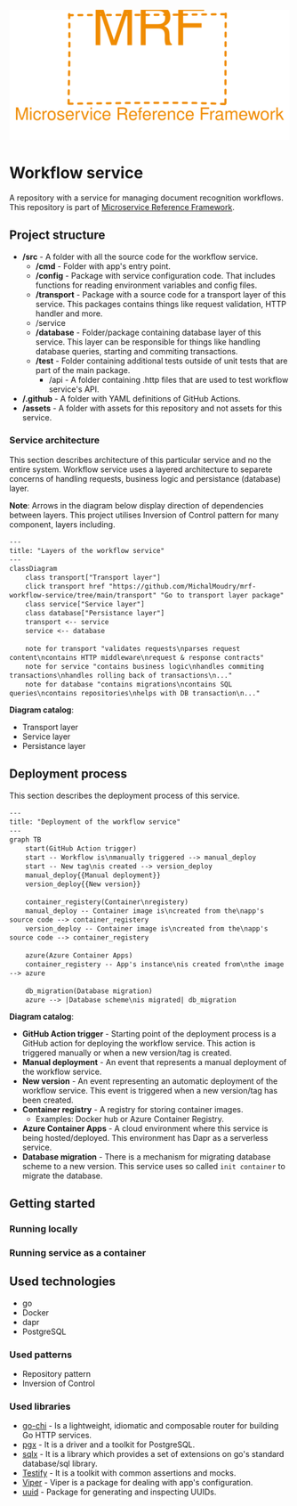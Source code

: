 <p align="center">
    <img src="./assets/mrf_logo.svg" alt="Microservice Reference Framework logo" draggable="false" />
</p>

# Workflow service
A repository with a service for managing document recognition workflows. This repository is part of [Microservice Reference Framework](https://github.com/MichalMoudry/microservice-reference-framework "Go to Microservice Reference Framework GitHub page").

## Project structure
- **/src** - A folder with all the source code for the workflow service.
    - **/cmd** - Folder with app's entry point.
    - **/config** - Package with service configuration code. That includes functions for reading environment variables and config files.
    - **/transport** - Package with a source code for a transport layer of this service. This packages contains things like request validation, HTTP handler and more.
    - /service
    - **/database** - Folder/package containing database layer of this service. This layer can be responsible for things like handling database queries, starting and commiting transactions.
    - **/test** - Folder containing additional tests outside of unit tests that are part of the main package.
        - /api - A folder containing .http files that are used to test workflow service's API.
- **/.github** - A folder with YAML definitions of GitHub Actions.
- **/assets** - A folder with assets for this repository and not assets for this service.

### Service architecture
This section describes architecture of this particular service and no the entire system. Workflow service uses a layered architecture to separete concerns of handling requests, business logic and persistance (database) layer.

**Note**: Arrows in the diagram below display direction of dependencies between layers. This project utilises Inversion of Control pattern for many component, layers including.

```mermaid
---
title: "Layers of the workflow service"
---
classDiagram
    class transport["Transport layer"]
    click transport href "https://github.com/MichalMoudry/mrf-workflow-service/tree/main/transport" "Go to transport layer package"
    class service["Service layer"]
    class database["Persistance layer"]
    transport <-- service
    service <-- database

    note for transport "validates requests\nparses request content\ncontains HTTP middleware\nrequest & response contracts"
    note for service "contains business logic\nhandles commiting transactions\nhandles rolling back of transactions\n..."
    note for database "contains migrations\ncontains SQL queries\ncontains repositories\nhelps with DB transaction\n..."
```
**Diagram catalog**:
- Transport layer
- Service layer
- Persistance layer

## Deployment process
This section describes the deployment process of this service.
```mermaid
---
title: "Deployment of the workflow service"
---
graph TB
    start(GitHub Action trigger)
    start -- Workflow is\nmanually triggered --> manual_deploy
    start -- New tag\nis created --> version_deploy
    manual_deploy{{Manual deployment}}
    version_deploy{{New version}}

    container_registery(Container\nregistery)
    manual_deploy -- Container image is\ncreated from the\napp's source code --> container_registery
    version_deploy -- Container image is\ncreated from the\napp's source code --> container_registery

    azure(Azure Container Apps)
    container_registery -- App's instance\nis created from\nthe image --> azure

    db_migration(Database migration)
    azure --> |Database scheme\nis migrated| db_migration
```
**Diagram catalog**:
- **GitHub Action trigger** - Starting point of the deployment process is a GitHub action for deploying the workflow service. This action is triggered manually or when a new version/tag is created.
- **Manual deployment** - An event that represents a manual deployment of the workflow service.
- **New version** - An event representing an automatic deployment of the workflow service. This event is triggered when a new version/tag has been created.
- **Container registry** - A registry for storing container images.
    - Examples: Docker hub or Azure Container Registry.
- **Azure Container Apps** - A cloud environment where this service is being hosted/deployed. This environment has Dapr as a serverless service.
- **Database migration** - There is a mechanism for migrating database scheme to a new version. This service uses so called `init container` to migrate the database.

## Getting started
### Running locally
### Running service as a container

## Used technologies
- go
- Docker
- dapr
- PostgreSQL

### Used patterns
- Repository pattern
- Inversion of Control

### Used libraries
- [go-chi](https://github.com/go-chi/chi "Link to chi's GitHub page") - Is a lightweight, idiomatic and composable router for building Go HTTP services.
- [pgx](https://github.com/jackc/pgx "Link to pgx's GitHub page") - It is a driver and a toolkit for PostgreSQL.
- [sqlx](https://github.com/jmoiron/sqlx "Link to sqlx's GitHub page") - It is a library which provides a set of extensions on go's standard database/sql library.
- [Testify](https://github.com/stretchr/testify "Link to Testify's GitHub page") - It is a toolkit with common assertions and mocks.
- [Viper](https://github.com/spf13/viper "Link to Viper's GitHub page") - Viper is a package for dealing with app's configuration.
- [uuid](https://github.com/google/uuid "Link to uuid's GitHub page") - Package for generating and inspecting UUIDs.
